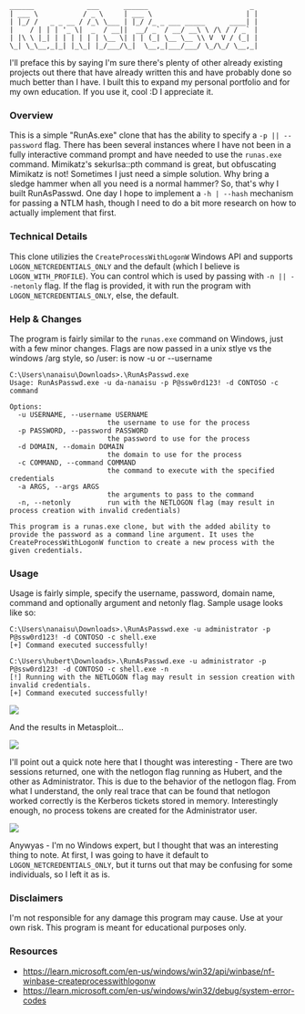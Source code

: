 ```
______             ___      ______                         _ 
| ___ \           / _ \     | ___ \                       | |
| |_/ /   _ _ __ / /_\ \___ | |_/ /_ _ ___ _____      ____| |
|    / | | | '_ \|  _  / __||  __/ _` / __/ __\ \ /\ / / _` |
| |\ \ |_| | | | | | | \__ \| | | (_| \__ \__ \\ V  V / (_| |
\_| \_\__,_|_| |_\_| |_/___/\_|  \__,_|___/___/ \_/\_/ \__,_|                                                          
```
I'll preface this by saying I'm sure there's plenty of other already existing projects out there that have already written this and have probably done so much better than I have. I built this to expand my personal portfolio and for my own education. If you use it, cool :D I appreciate it. 

### Overview

This is a simple "RunAs.exe" clone that has the ability to specify a ``-p || --password`` flag. There has been several instances where I have not been in a fully interactive command prompt and have needed to use the ``runas.exe`` command. Mimikatz's sekurlsa::pth command is great, but obfuscating Mimikatz is not! Sometimes I just need a simple solution. Why bring a sledge hammer when all you need is a normal hammer? So, that's why I built RunAsPasswd. One day I hope to implement a ``-h | --hash`` mechanism for passing a NTLM hash, though I need to do a bit more research on how to actually implement that first.

### Technical Details
This clone utilizies the ``CreateProcessWithLogonW`` Windows API and supports ``LOGON_NETCREDENTIALS_ONLY`` and the default (which I believe is ``LOGON_WITH_PROFILE``). You can control which is used by passing with ``-n || --netonly`` flag. If the flag is provided, it with run the program with ``LOGON_NETCREDENTIALS_ONLY``, else, the default.

### Help & Changes
The program is fairly similar to the ``runas.exe`` command on Windows, just with a few minor changes. Flags are now passed in a unix stlye vs the windows /arg style, so /user: is now -u or --username
```
C:\Users\nanaisu\Downloads>.\RunAsPasswd.exe
Usage: RunAsPasswd.exe -u da-nanaisu -p P@ssw0rd123! -d CONTOSO -c command

Options:
  -u USERNAME, --username USERNAME
                        the username to use for the process
  -p PASSWORD, --password PASSWORD
                        the password to use for the process
  -d DOMAIN, --domain DOMAIN
                        the domain to use for the process
  -c COMMAND, --command COMMAND
                        the command to execute with the specified credentials
  -a ARGS, --args ARGS
                        the arguments to pass to the command
  -n, --netonly         run with the NETLOGON flag (may result in process creation with invalid credentials)

This program is a runas.exe clone, but with the added ability to provide the password as a command line argument. It uses the CreateProcessWithLogonW function to create a new process with the given credentials.
```

### Usage
Usage is fairly simple, specify the username, password, domain name, command and optionally argument and netonly flag. Sample usage looks like so:
```
C:\Users\nanaisu\Downloads>.\RunAsPasswd.exe -u administrator -p P@ssw0rd123! -d CONTOSO -c shell.exe
[+] Command executed successfully!

C:\Users\hubert\Downloads>.\RunAsPasswd.exe -u administrator -p P@ssw0rd123! -d CONTOSO -c shell.exe -n
[!] Running with the NETLOGON flag may result in session creation with invalid credentials.
[+] Command executed successfully!
```

<img src="https://raw.githubusercontent.com/Sq00ky/RunAsPasswd/main/Image/cli.png">

And the results in Metasploit...

<img src="https://raw.githubusercontent.com/Sq00ky/RunAsPasswd/main/Image/msf.png">

I'll point out a quick note here that I thought was interesting - There are two sessions returned, one with the netlogon flag running as Hubert, and the other as Administrator. This is due to the behavior of the netlogon flag. From what I understand, the only real trace that can be found that netlogon worked correctly is the Kerberos tickets stored in memory. Interestingly enough, no process tokens are created for the Administrator user.

<img src="https://raw.githubusercontent.com/Sq00ky/RunAsPasswd/main/Image/klist.png">

Anywyas - I'm no Windows expert, but I thought that was an interesting thing to note. At first, I was going to have it default to ``LOGON_NETCREDENTIALS_ONLY``, but it turns out that may be confusing for some individuals, so I left it as is.

### Disclaimers
I'm not responsible for any damage this program may cause. Use at your own risk. This program is meant for educational purposes only.

### Resources
- https://learn.microsoft.com/en-us/windows/win32/api/winbase/nf-winbase-createprocesswithlogonw
- https://learn.microsoft.com/en-us/windows/win32/debug/system-error-codes
